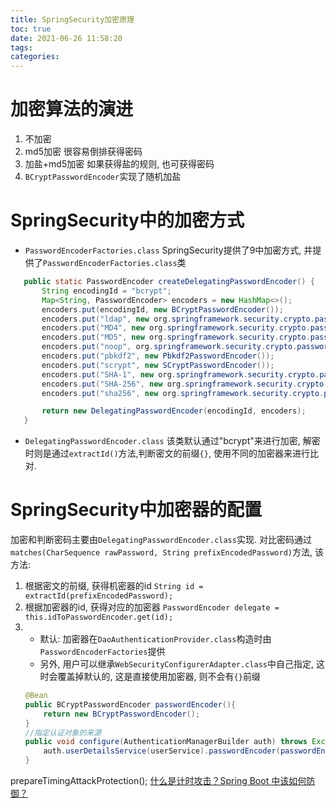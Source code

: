 ```yaml
---
title: SpringSecurity加密原理
toc: true
date: 2021-06-26 11:58:20
tags:
categories:
---
```


# 加密算法的演进
1. 不加密
2. md5加密 很容易倒排获得密码
3. 加盐+md5加密 如果获得盐的规则, 也可获得密码
4. `BCryptPasswordEncoder`实现了随机加盐

# SpringSecurity中的加密方式
- `PasswordEncoderFactories.class`
SpringSecurity提供了9中加密方式, 并提供了`PasswordEncoderFactories.class`类
```java
   public static PasswordEncoder createDelegatingPasswordEncoder() {
       String encodingId = "bcrypt";
       Map<String, PasswordEncoder> encoders = new HashMap<>();
       encoders.put(encodingId, new BCryptPasswordEncoder());
       encoders.put("ldap", new org.springframework.security.crypto.password.LdapShaPasswordEncoder());
       encoders.put("MD4", new org.springframework.security.crypto.password.Md4PasswordEncoder());
       encoders.put("MD5", new org.springframework.security.crypto.password.MessageDigestPasswordEncoder("MD5"));
       encoders.put("noop", org.springframework.security.crypto.password.NoOpPasswordEncoder.getInstance());
       encoders.put("pbkdf2", new Pbkdf2PasswordEncoder());
       encoders.put("scrypt", new SCryptPasswordEncoder());
       encoders.put("SHA-1", new org.springframework.security.crypto.password.MessageDigestPasswordEncoder("SHA-1"));
       encoders.put("SHA-256", new org.springframework.security.crypto.password.MessageDigestPasswordEncoder("SHA-256"));
       encoders.put("sha256", new org.springframework.security.crypto.password.StandardPasswordEncoder());

       return new DelegatingPasswordEncoder(encodingId, encoders);
   }
```
- `DelegatingPasswordEncoder.class`
该类默认通过"bcrypt"来进行加密, 解密时则是通过`extractId()`方法,判断密文的前缀`{}`, 使用不同的加密器来进行比对.

# SpringSecurity中加密器的配置
加密和判断密码主要由`DelegatingPasswordEncoder.class`实现.
对比密码通过`matches(CharSequence rawPassword, String prefixEncodedPassword)`方法, 该方法:
1. 根据密文的前缀, 获得机密器的id `String id = extractId(prefixEncodedPassword);`
2. 根据加密器的id, 获得对应的加密器 `PasswordEncoder delegate = this.idToPasswordEncoder.get(id);`
3. 
   - 默认: 加密器在`DaoAuthenticationProvider.class`构造时由`PasswordEncoderFactories`提供
   - 另外, 用户可以继承`WebSecurityConfigurerAdapter.class`中自己指定, 这时会覆盖掉默认的, 这是直接使用加密器, 则不会有`{}`前缀
   ```java
   @Bean
   public BCryptPasswordEncoder passwordEncoder(){
       return new BCryptPasswordEncoder();
   }
   //指定认证对象的来源
   public void configure(AuthenticationManagerBuilder auth) throws Exception {
       auth.userDetailsService(userService).passwordEncoder(passwordEncoder());
   }
   ```
   
prepareTimingAttackProtection();
[什么是计时攻击？Spring Boot 中该如何防御？](https://wangsong.blog.csdn.net/article/details/108359657)